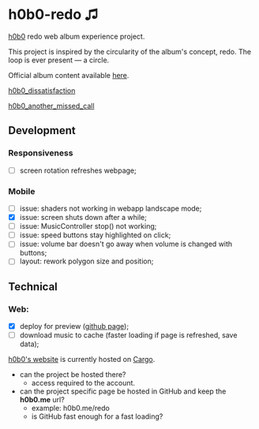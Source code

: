 # h0b0-redo ♫
[h0b0](https://h0b0.me/) redo web album experience project.

This project is inspired by the circularity of the album's concept, redo. The loop is ever present — a circle.

Official album content available [here](https://drive.google.com/drive/folders/1kbU2m7MsgDR70X9ytpOXQHqAP5D7XkWZ).

[h0b0_dissatisfaction](https://youtu.be/twTQTY6uEU8)

[h0b0_another_missed_call](https://youtu.be/5mxBF0tPP5g)

## Development
### Responsiveness
- [ ] screen rotation refreshes webpage;

### Mobile
- [ ] issue: shaders not working in webapp landscape mode;
- [x] issue: screen shuts down after a while;
- [ ] issue: MusicController stop() not working;
- [ ] issue: speed buttons stay highlighted on click;
- [ ] issue: volume bar doesn't go away when volume is changed with buttons;
- [ ] layout: rework polygon size and position;

## Technical
### Web:
- [x] deploy for preview ([github page](https://fernandoesparrinha.github.io/h0b0-redo/));
- [ ] download music to cache (faster loading if page is refreshed, save data);

[h0b0's website](hobo.me) is currently hosted on [Cargo](https://cargo.site/).
  - can the project be hosted there?
    - access required to the account.
  - can the project specific page be hosted in GitHub and keep the **h0b0.me** url?
    - example: h0b0.me/redo
    - is GitHub fast enough for a fast loading?
